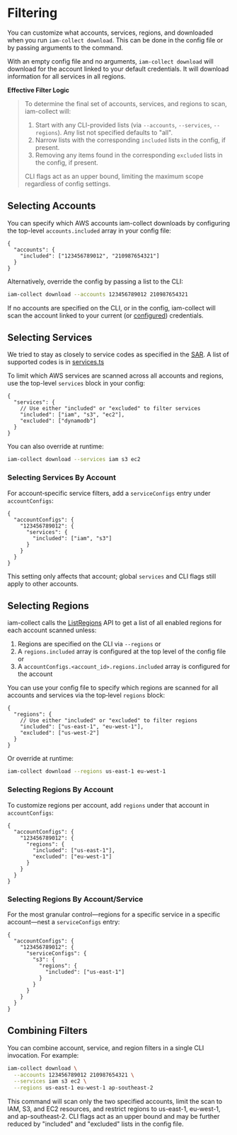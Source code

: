 # Filtering

You can customize what accounts, services, regions, and downloaded when you run `iam-collect download`. This can be done in the config file or by passing arguments to the command.

With an empty config file and no arguments, `iam-collect download` will download for the account linked to your default credentials. It will download information for all services in all regions.

**Effective Filter Logic**

> To determine the final set of accounts, services, and regions to scan, iam-collect will:
>
> 1. Start with any CLI-provided lists (via `--accounts`, `--services`, `--regions`). Any list not specified defaults to "all".
> 2. Narrow lists with the corresponding `included` lists in the config, if present.
> 3. Removing any items found in the corresponding `excluded` lists in the config, if present.
>
> CLI flags act as an upper bound, limiting the maximum scope regardless of config settings.

## Selecting Accounts

You can specify which AWS accounts iam-collect downloads by configuring the top-level `accounts.included` array in your config file:

```jsonc
{
  "accounts": {
    "included": ["123456789012", "210987654321"]
  }
}
```

Alternatively, override the config by passing a list to the CLI:

```bash
iam-collect download --accounts 123456789012 210987654321
```

If no accounts are specified on the CLI, or in the config, iam-collect will scan the account linked to your current (or [configured](Authentication.md)) credentials.

## Selecting Services

We tried to stay as closely to service codes as specified in the [SAR](https://docs.aws.amazon.com/service-authorization/latest/reference/reference_policies_actions-resources-contextkeys.html). A list of supported codes is in [services.ts](https://github.com/cloud-copilot/iam-collect/blob/main/src/services.ts)

To limit which AWS services are scanned across all accounts and regions, use the top-level `services` block in your config:

```jsonc
{
  "services": {
    // Use either "included" or "excluded" to filter services
    "included": ["iam", "s3", "ec2"],
    "excluded": ["dynamodb"]
  }
}
```

You can also override at runtime:

```bash
iam-collect download --services iam s3 ec2
```

### Selecting Services By Account

For account‑specific service filters, add a `serviceConfigs` entry under `accountConfigs`:

```jsonc
{
  "accountConfigs": {
    "123456789012": {
      "services": {
        "included": ["iam", "s3"]
      }
    }
  }
}
```

This setting only affects that account; global `services` and CLI flags still apply to other accounts.

## Selecting Regions

iam-collect calls the [ListRegions](https://docs.aws.amazon.com/accounts/latest/reference/API_ListRegions.html) API to get a list of all enabled regions for each account scanned unless:

1. Regions are specified on the CLI via `--regions` or
2. A `regions.included` array is configured at the top level of the config file or
3. A `accountConfigs.<account_id>.regions.included` array is configured for the account

You can use your config file to specify which regions are scanned for all accounts and services via the top‑level `regions` block:

```jsonc
{
  "regions": {
    // Use either "included" or "excluded" to filter regions
    "included": ["us-east-1", "eu-west-1"],
    "excluded": ["us-west-2"]
  }
}
```

Or override at runtime:

```bash
iam-collect download --regions us-east-1 eu-west-1
```

### Selecting Regions By Account

To customize regions per account, add `regions` under that account in `accountConfigs`:

```jsonc
{
  "accountConfigs": {
    "123456789012": {
      "regions": {
        "included": ["us-east-1"],
        "excluded": ["eu-west-1"]
      }
    }
  }
}
```

### Selecting Regions By Account/Service

For the most granular control—regions for a specific service in a specific account—nest a `serviceConfigs` entry:

```jsonc
{
  "accountConfigs": {
    "123456789012": {
      "serviceConfigs": {
        "s3": {
          "regions": {
            "included": ["us-east-1"]
          }
        }
      }
    }
  }
}
```

## Combining Filters

You can combine account, service, and region filters in a single CLI invocation. For example:

```bash
iam-collect download \
  --accounts 123456789012 210987654321 \
  --services iam s3 ec2 \
  --regions us-east-1 eu-west-1 ap-southeast-2
```

This command will scan only the two specified accounts, limit the scan to IAM, S3, and EC2 resources, and restrict regions to us-east-1, eu-west-1, and ap-southeast-2. CLI flags act as an upper bound and may be further reduced by "included" and "excluded" lists in the config file.
